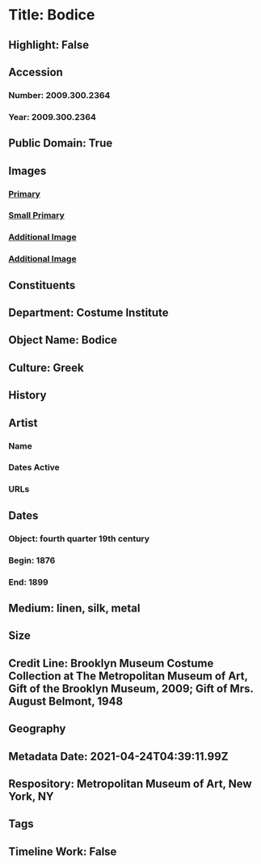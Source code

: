 # Title: Bodice
## Highlight: False
## Accession
### Number: 2009.300.2364
### Year: 2009.300.2364
## Public Domain: True
## Images
### [Primary](https://images.metmuseum.org/CRDImages/ci/original/48.7.5_front_CP4.jpg)
### [Small Primary](https://images.metmuseum.org/CRDImages/ci/web-large/48.7.5_front_CP4.jpg)
### [Additional Image](https://images.metmuseum.org/CRDImages/ci/original/48.7.5_back_CP4.jpg)
### [Additional Image](https://images.metmuseum.org/CRDImages/ci/original/48.7.5_detail_CP4.jpg)
## Constituents
## Department: Costume Institute
## Object Name: Bodice
## Culture: Greek
## History
## Artist
### Name
### Dates Active
### URLs
## Dates
### Object: fourth quarter 19th century
### Begin: 1876
### End: 1899
## Medium: linen, silk, metal
## Size
## Credit Line: Brooklyn Museum Costume Collection at The Metropolitan Museum of Art, Gift of the Brooklyn Museum, 2009; Gift of Mrs. August Belmont, 1948
## Geography
## Metadata Date: 2021-04-24T04:39:11.99Z
## Respository: Metropolitan Museum of Art, New York, NY
## Tags
## Timeline Work: False